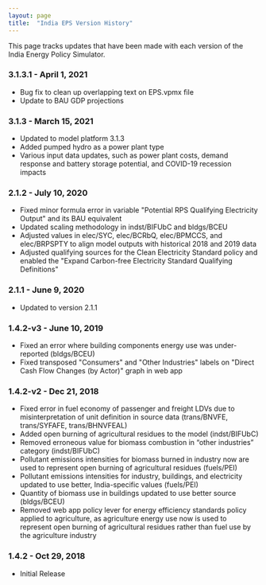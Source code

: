 ```yaml
---
layout: page
title:	"India EPS Version History"
---
```

This page tracks updates that have been made with each version of the India Energy Policy Simulator.

### **3.1.3.1 - April 1, 2021**

* Bug fix to clean up overlapping text on EPS.vpmx file
* Update to BAU GDP projections

### **3.1.3 - March 15, 2021**

* Updated to model platform 3.1.3
* Added pumped hydro as a power plant type
* Various input data updates, such as power plant costs, demand response and battery storage potential, and COVID-19 recession impacts 

### **2.1.2 - July 10, 2020**

* Fixed minor formula error in variable "Potential RPS Qualifying Electricity Output" and its BAU equivalent
* Updated scaling methodology in indst/BIFUbC and bldgs/BCEU
* Adjusted values in elec/SYC, elec/BCRbQ, elec/BPMCCS, and elec/BRPSPTY to align model outputs with historical 2018 and 2019 data
* Adjusted qualifying sources for the Clean Electricity Standard policy and enabled the "Expand Carbon-free Electricity Standard Qualifying Definitions"

### **2.1.1 - June 9, 2020**

* Updated to version 2.1.1


### **1.4.2-v3 - June 10, 2019**

* Fixed an error where building components energy use was under-reported (bldgs/BCEU)
* Fixed transposed "Consumers" and "Other Industries" labels on "Direct Cash Flow Changes (by Actor)" graph in web app 

### **1.4.2-v2 - Dec 21, 2018**

* Fixed error in fuel economy of passenger and freight LDVs due to misinterpretation of unit definition in source data (trans/BNVFE, trans/SYFAFE, trans/BHNVFEAL)
* Added open burning of agricultural residues to the model (indst/BIFUbC)
* Removed erroneous value for biomass combustion in “other industries” category (indst/BIFUbC)
* Pollutant emissions intensities for biomass burned in industry now are used to represent open burning of agricultural residues (fuels/PEI)
* Pollutant emissions intensities for industry, buildings, and electricity updated to use better, India-specific values (fuels/PEI)
* Quantity of biomass use in buildings updated to use better source (bldgs/BCEU)
* Removed web app policy lever for energy efficiency standards policy applied to agriculture, as agriculture energy use now is used to represent open burning of agricultural residues rather than fuel use by the agriculture industry

### **1.4.2 - Oct 29, 2018**

* Initial Release
